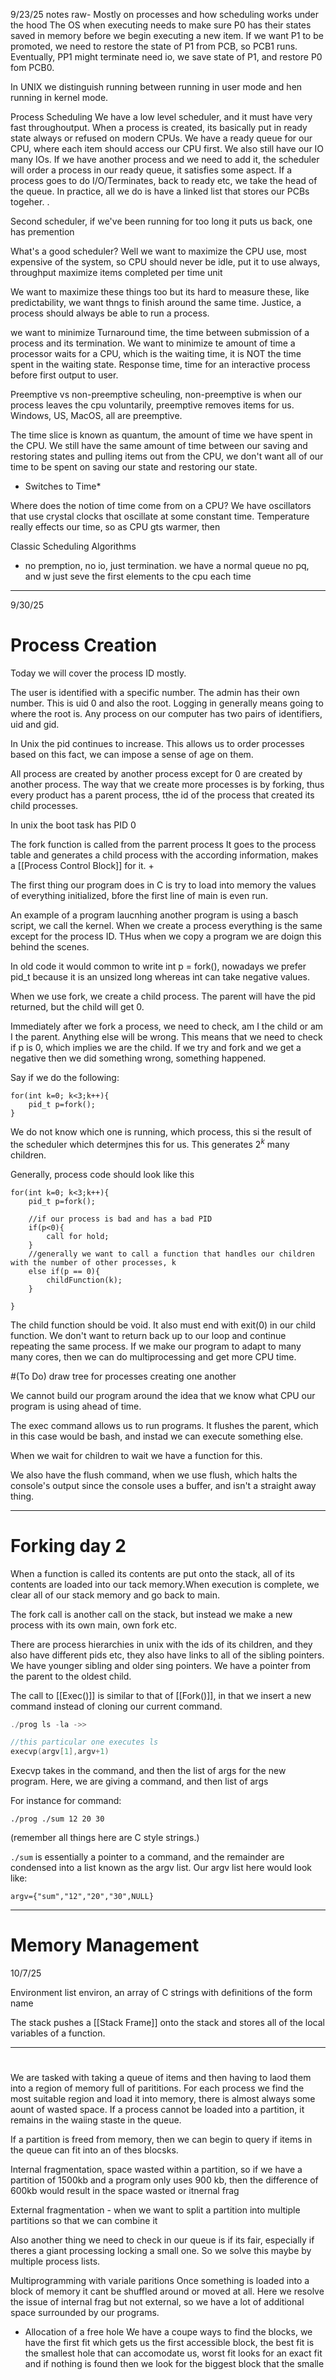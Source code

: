 9/23/25 notes raw- Mostly on processes and how scheduling works under the hood
The OS when executing needs to make sure P0 has their states saved in memory before we begin executing a new item. If we want P1 to be promoted, we need to restore the state of P1 from PCB, so PCB1 runs. Eventually, PP1 might terminate need io, we save state of P1, and restore P0 fom PCB0. 

In UNIX we distinguish running between running in user mode and hen running in kernel mode. 

Process Scheduling
We have a low level scheduler, and it must have very fast throughoutput. When a process is created, its basically put in ready state always or refused on modern CPUs. We have a ready queue for our CPU, where each item should access our CPU first. We also still have our IO many IOs. If we have another process and we need to add it, the scheduler will order a process in our ready queue, it satisfies some aspect. If a process goes to do I/O/Terminates, back to ready etc, we take the head of the queue. In practice, all we do is have a linked list that stores our PCBs togeher. .

Second scheduler, if we've been running for too long it puts us back, one has premention 

What's a good scheduler? Well we want to maximize the CPU use, most expensive of the system, so CPU should never be idle, put it to use always, throughput maximize items completed per time unit

We want to maximize these things too but its hard to measure these, like predictability, we want thngs to finish around the same time. Justice, a process should always be able to run a process.

we want to minimize 
Turnaround time, the time between submission of a process and its termination. We want to minimize te amount of time a processor waits for a CPU, which is the waiting time, it is NOT the time spent in the waiting state. Response time, time for an interactive process before first output to user. 

Preemptive vs non-preemptive scheuling, non-preemptive is when our process leaves the cpu voluntarily, preemptive removes items for us. Windows, US, MacOS, all are preemptive. 

The time slice is known as quantum, the amount of time we have spent in the CPU. We still have the same amount of time between our saving and restoring states and pulling items out from the CPU, we don't want all of our time to be spent on saving our state and restoring our state. 

* Switches to Time*

Where does the notion of time come from on a CPU? We have oscillators that use crystal clocks that oscillate at some constant time. Temperature really effects our time, so as CPU gts warmer, then 

Classic Scheduling Algorithms
- no premption, no io, just termination. we have a normal queue no pq, and w just seve the first elements to the cpu each time


---
9/30/25 
# Process Creation

Today we will cover the process ID mostly. 

The user is identified with a specific number. The admin has their own number. This is uid 0 and also the root. Logging in generally means going to where the root is. Any process on our computer has two pairs of identifiers, uid and gid. 

In Unix the pid continues to increase. This allows us to order processes based on this fact, we can impose a sense of age on them.

All process are created by another process except for 0 are created by another process. The way that we create more processes is by forking, thus every product has a parent process, tthe id of the process that created its child processes. 

In unix the boot task has PID 0

The fork function is called from the parrent process It goes to the process table and generates a child process with the according information, makes a [[Process Control Block]] for it. +

The first thing our program does in C is try to load into memory the values of everything initialized, bfore the first line of main is even run. 

An example of a program laucnhing another program is using a basch script, we call the kernel. When we create a process everything is the same except for the process ID. THus when we copy a program we are doign this behind the scenes. 

In old code it would common to write int p = fork(), nowadays we prefer pid_t because it is an unsized long whereas int can take negative values. 

When we use fork, we create a child process. The parent will have the pid returned, but the child will get 0. 

Immediately after we fork a process, we need to check, am I the child or am I the parent. Anything else will be wrong.  This means that we need to check if p is 0, which implies we are the child. 
If we try and fork and we get a negative then we did something wrong, something happened.

Say if we do the following:
```
for(int k=0; k<3;k++){
	pid_t p=fork();
}
```
We do not know which one is running, which process, this si the result of the scheduler which determjnes this for us. This generates $2^k$ many children. 

Generally, process code should look like this
```
for(int k=0; k<3;k++){
	pid_t p=fork();
	
	//if our process is bad and has a bad PID 
	if(p<0){
		call for hold;
	}
	//generally we want to call a function that handles our children with the number of other processes, k
	else if(p == 0){
		childFunction(k);
	}
	
}
```
The child function should be void. It also must end with exit(0) in our child function. We don't want to return back up to our loop and continue repeating the same process. If we make our program to adapt to many many cores, then we can do multiprocessing and get more CPU time. 

#(To Do) draw tree for processes creating one another
 
We cannot build our program around the idea that we know what CPU our program is using ahead of time. 

The exec command allows us to run programs. It flushes the parent, which in this case would be bash, and instad we can execute something else. 

When we wait for children to wait we have a function for this.

We also have the flush command, when we use flush, which halts the console's output since the console uses a buffer, and isn't a straight away thing. 

---
# Forking day 2 
When a function is called its contents are put onto the stack, all of its contents are loaded into our tack memory.When execution is complete, we clear all of our stack memory and go back to main. 

The fork call is another call on the stack, but instead we make a new process with its own main, own fork etc. 

There are process hierarchies in unix with the ids of its children, and they also have different pids etc, they also have links to all of the sibling pointers. We have younger sibling and older sing pointers. We have a pointer from the parent to the oldest child. 

The call to [[Exec()]] is similar to that of [[Fork()]], in that we insert a new command instead of cloning our current command. 


```C
./prog ls -la ->>

//this particular one executes ls
execvp(argv[1],argv+1)
```
Execvp takes in the command, and then the list of args for the new program. Here, we are giving a command, and then list of args 

For instance for command:
```
./prog ./sum 12 20 30
```
(remember all things here are C style strings.)

```./sum``` is essentially a pointer to a command, and the remainder are condensed into a list known as the argv list. Our argv list here would look like: 
```
argv={"sum","12","20","30",NULL}
```

---
# Memory Management 
10/7/25

Environment list environ, an array of C strings with definitions of the form name

The stack pushes a [[Stack Frame]] onto the stack and stores all of the local variables of a function. 

---
# 

We are tasked with taking a queue of items and then having to laod them into a region of memory full of parititions. For each process we find the most suitable region and load it into memory, there is almost always some aount of wasted space. If a process cannot be loaded into a partition, it remains in the waiing staste in the queue. 

If a partition is freed from memory, then we can begin to query if items in the queue can fit into an of thes blocsks. 

Internal fragmentation, space wasted within a partition, so if we have a partition of 1500kb and a program only uses 900 kb, then the difference of 600kb would result in the space wasted or itnernal frag 

External fragmentation - when we want to split a partition into multiple partitions so that we can combine it 

Also another thing we need to check in our queue is if its fair, especially if theres a giant processing locking a small one. So we solve this maybe by multiple process lists. 

Multiprogramming with variale paritions
Once something is loaded into a block of memory it cant be shuffled around or moved at all. Here we resolve the issue of internal frag but not external, so we have a lot of additional space surrounded by our programs. 

- Allocation of a free hole
We have a coupe ways to find the blocks, we have the first fit which gets us the first accessible block, the best fit is the smallest hole that can accomodate us, worst fit looks for an exact fit and if nothing is found then we look for the biggest block that the smalle





